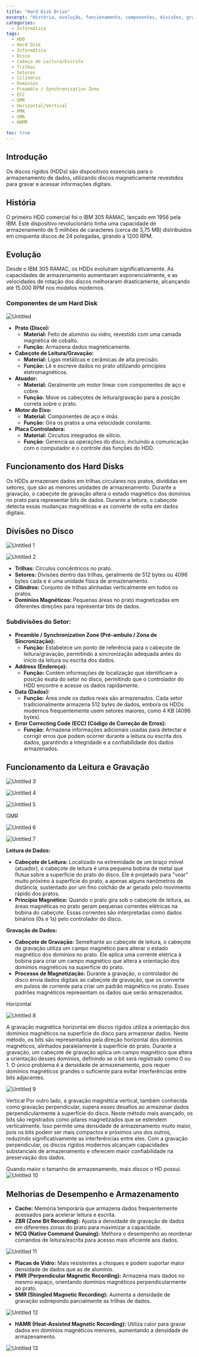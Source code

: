 ```yaml
---
title: "Hard Disk Drive"
excerpt: "História, evolução, funcionamento, componentes, divisões, gravação e leitura dos HDDs."
categories:
  - Informática
tags:
  - HDD
  - Hard Disk
  - Informática
  - Disco
  - Cabeça de Leitura/Escrita
  - Trilhas
  - Setores
  - Cilíndros
  - Domínios
  - Preamble / Synchronization Zone
  - ECC
  - GMR
  - Horizontal/Vertical
  - PMR
  - SMR
  - HAMR

toc: true
---
```


## Introdução

Os discos rígidos (HDDs) são dispositivos essenciais para o armazenamento de dados, utilizando discos magneticamente revestidos para gravar e acessar informações digitais.

## História

O primeiro HDD comercial foi o IBM 305 RAMAC, lançado em 1956 pela IBM. Este dispositivo revolucionário tinha uma capacidade de armazenamento de 5 milhões de caracteres (cerca de 3,75 MB) distribuídos em cinquenta discos de 24 polegadas, girando a 1200 RPM.

## Evolução

Desde o IBM 305 RAMAC, os HDDs evoluíram significativamente. As capacidades de armazenamento aumentaram exponencialmente, e as velocidades de rotação dos discos melhoraram drasticamente, alcançando até 15.000 RPM nos modelos modernos.

### Componentes de um Hard Disk

![Untitled](https://github.com/BieAnimaton/BieAnimaton/assets/52220244/9e63e4c7-a280-4475-9c68-ffcfdbf23ea6)

- **Prato (Disco):**
    - **Material:** Feito de alumínio ou vidro, revestido com uma camada magnética de cobalto.
    - **Função:** Armazena dados magneticamente.
- **Cabeçote de Leitura/Gravação:**
    - **Material:** Ligas metálicas e cerâmicas de alta precisão.
    - **Função:** Lê e escreve dados no prato utilizando princípios eletromagnéticos.
- **Atuador:**
    - **Material:** Geralmente um motor linear com componentes de aço e cobre.
    - **Função:** Move os cabeçotes de leitura/gravação para a posição correta sobre o prato.
- **Motor do Eixo:**
    - **Material:** Componentes de aço e ímãs.
    - **Função:** Gira os pratos a uma velocidade constante.
- **Placa Controladora:**
    - **Material:** Circuitos integrados de silício.
    - **Função:** Gerencia as operações do disco, incluindo a comunicação com o computador e o controle das funções do HDD.

## Funcionamento dos Hard Disks

Os HDDs armazenam dados em trilhas circulares nos pratos, divididas em setores, que são as menores unidades de armazenamento. Durante a gravação, o cabeçote de gravação altera o estado magnético dos domínios no prato para representar bits de dados. Durante a leitura, o cabeçote detecta essas mudanças magnéticas e as converte de volta em dados digitais.

## Divisões no Disco

![Untitled 1](https://github.com/BieAnimaton/BieAnimaton/assets/52220244/e5075626-a30a-4afa-b341-606489591fdf)

![Untitled 2](https://github.com/BieAnimaton/BieAnimaton/assets/52220244/61302b5b-f0e0-4628-810b-cb8ee68853b0)

- **Trilhas:** Círculos concêntricos no prato.
- **Setores:** Divisões dentro das trilhas, geralmente de 512 bytes ou 4096 bytes cada e é uma unidade física de armazenamento.
- **Cilindros:** Conjunto de trilhas alinhadas verticalmente em todos os pratos.
- **Domínios Magnéticos:** Pequenas áreas no prato magnetizadas em diferentes direções para representar bits de dados.

### Subdivisões do Setor:

- **Preamble / Synchronization Zone (Pré-ambulo / Zona de Sincronização):**
    - **Função:** Estabelece um ponto de referência para o cabeçote de leitura/gravação, permitindo a sincronização adequada antes do início da leitura ou escrita dos dados.
- **Address (Endereço):**
    - **Função:** Contém informações de localização que identificam a posição exata do setor no disco, permitindo que o controlador do HDD encontre e acesse os dados rapidamente.
- **Data (Dados):**
    - **Função:** Área onde os dados reais são armazenados. Cada setor tradicionalmente armazena 512 bytes de dados, embora os HDDs modernos frequentemente usem setores maiores, como 4 KB (4096 bytes).
- **Error Correcting Code (ECC) (Código de Correção de Erros):**
    - **Função:** Armazena informações adicionais usadas para detectar e corrigir erros que podem ocorrer durante a leitura ou escrita dos dados, garantindo a integridade e a confiabilidade dos dados armazenados.

## Funcionamento da Leitura e Gravação

![Untitled 3](https://github.com/BieAnimaton/BieAnimaton/assets/52220244/8983f82d-4401-4ad1-a598-cf32d49e3c1a)

![Untitled 4](https://github.com/BieAnimaton/BieAnimaton/assets/52220244/a3376161-8ad7-4da1-912e-a5868ef5282f)

![Untitled 5](https://github.com/BieAnimaton/BieAnimaton/assets/52220244/09efddce-53ff-424a-8386-5937815de609)

GMR

![Untitled 6](https://github.com/BieAnimaton/BieAnimaton/assets/52220244/e19b3779-2ea4-4de2-b038-5536d325fb65)

![Untitled 7](https://github.com/BieAnimaton/BieAnimaton/assets/52220244/61d23bd7-7661-41ba-8cdd-710709c29786)

**Leitura de Dados:**

- **Cabeçote de Leitura:** Localizado na extremidade de um braço móvel (atuador), o cabeçote de leitura é uma pequena bobina de metal que flutua sobre a superfície do prato do disco. Ele é projetado para "voar" muito próximo à superfície do prato, a apenas alguns nanômetros de distância, sustentado por um fino colchão de ar gerado pelo movimento rápido dos pratos.
- **Princípio Magnético:** Quando o prato gira sob o cabeçote de leitura, as áreas magnéticas no prato geram pequenas correntes elétricas na bobina do cabeçote. Essas correntes são interpretadas como dados binários (0s e 1s) pelo controlador do disco.

**Gravação de Dados:**

- **Cabeçote de Gravação:** Semelhante ao cabeçote de leitura, o cabeçote de gravação utiliza um campo magnético para alterar o estado magnético dos domínios no prato. Ele aplica uma corrente elétrica à bobina para criar um campo magnético que altera a orientação dos domínios magnéticos na superfície do prato.
- **Processo de Magnetização:** Durante a gravação, o controlador do disco envia dados digitais ao cabeçote de gravação, que os converte em pulsos de corrente para criar um padrão magnético no prato. Esses padrões magnéticos representam os dados que serão armazenados.

Horizontal

![Untitled 8](https://github.com/BieAnimaton/BieAnimaton/assets/52220244/5b5c966b-60e4-4ba0-bb34-01c22a14e8e9)

A gravação magnética horizontal em discos rígidos utiliza a orientação dos domínios magnéticos na superfície do disco para armazenar dados. Neste método, os bits são representados pela direção horizontal dos domínios magnéticos, alinhados paralelamente à superfície do prato. Durante a gravação, um cabeçote de gravação aplica um campo magnético que altera a orientação desses domínios, definindo se o bit será registrado como 0 ou 1. O único problema é a densidade de armazenamento, pois requer domínios magnéticos grandes o suficiente para evitar interferências entre bits adjacentes.

![Untitled 9](https://github.com/BieAnimaton/BieAnimaton/assets/52220244/da820a13-ae5e-4a2a-986c-368859b09e11)

Vertical
Por outro lado, a gravação magnética vertical, também conhecida como gravação perpendicular, supera esses desafios ao armazenar dados perpendicularmente à superfície do disco. Neste método mais avançado, os bits são registrados como pilares magnetizados que se estendem verticalmente. Isso permite uma densidade de armazenamento muito maior, pois os bits podem ser mais compactos e próximos uns dos outros, reduzindo significativamente as interferências entre eles. Com a gravação perpendicular, os discos rígidos modernos alcançam capacidades substanciais de armazenamento e oferecem maior confiabilidade na preservação dos dados.

Quando maior o tamanho de armazenamento, mais discos o HD possui.
![Untitled 10](https://github.com/BieAnimaton/BieAnimaton/assets/52220244/2f43a5bd-50f4-4552-a06d-ac8d40e72816)

## Melhorias de Desempenho e Armazenamento

- **Cache:** Memória temporária que armazena dados frequentemente acessados para acelerar leitura e escrita.
- **ZBR (Zone Bit Recording):** Ajusta a densidade de gravação de dados em diferentes zonas do prato para maximizar a capacidade.
- **NCQ (Native Command Queuing):** Melhora o desempenho ao reordenar comandos de leitura/escrita para acesso mais eficiente aos dados.

![Untitled 11](https://github.com/BieAnimaton/BieAnimaton/assets/52220244/e310017c-66c2-4549-9587-127adc8fe008)

- **Placas de Vidro:** Mais resistentes a choques e podem suportar maior densidade de dados que as de alumínio.
- **PMR (Perpendicular Magnetic Recording):** Armazena mais dados no mesmo espaço, orientando domínios magnéticos perpendicularmente ao prato.
- **SMR (Shingled Magnetic Recording):** Aumenta a densidade de gravação sobrepondo parcialmente as trilhas de dados.

![Untitled 12](https://github.com/BieAnimaton/BieAnimaton/assets/52220244/365cc8b2-7de6-460d-bb03-b91350cb5ad8)

- **HAMR (Heat-Assisted Magnetic Recording):** Utiliza calor para gravar dados em domínios magnéticos menores, aumentando a densidade de armazenamento.

![Untitled 13](https://github.com/BieAnimaton/BieAnimaton/assets/52220244/2c7dc092-b08d-424b-b4ed-fa77304742f5)